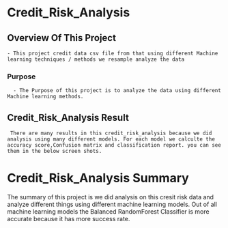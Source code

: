# Credit_Risk_Analysis

## Overview Of This Project
    - This project credit data csv file from that using different Machine learning techniques / methods we resample analyze the data
### Purpose 
      - The Purpose of this project is to analyze the data using different Machine learning methods.
##  Credit_Risk_Analysis Result
     There are many results in this credit_risk_analysis because we did analysis using many different models. For each model we calculte the accuracy score,Confusion matrix and classification report. you can see them in the below screen shots.

      

# Credit_Risk_Analysis Summary
  The summary of this project is we did analysis on this cresit risk data and analyze  different things using different machine learning models. Out of all machine learning models the Balanced RandomForest Classifier is more accurate because it has more success rate.
      

